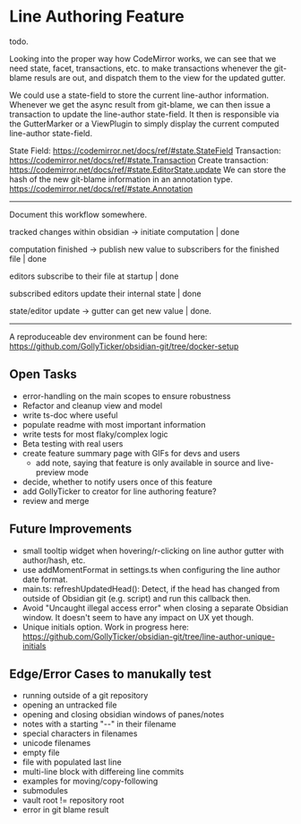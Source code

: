 # Line Authoring Feature

todo.

Looking into the proper way how CodeMirror works, we can see
that we need state, facet, transactions, etc. to make transactions
whenever the git-blame resuls are out, and dispatch them to the view
for the updated gutter.

We could use a state-field to store the current line-author information.
Whenever we get the async result from git-blame, we can then issue a transaction
to update the line-author state-field.
It then is responsible via the GutterMarker or a ViewPlugin to simply display the
current computed line-author state-field.

State Field: https://codemirror.net/docs/ref/#state.StateField
Transaction: https://codemirror.net/docs/ref/#state.Transaction
Create transaction: https://codemirror.net/docs/ref/#state.EditorState.update
We can store the hash of the new git-blame information in an annotation type.
https://codemirror.net/docs/ref/#state.Annotation


---

Document this workflow somewhere.

tracked changes within obsidian -> initiate computation | done

computation finished -> publish new value to subscribers for the finished file | done

editors subscribe to their file at startup | done

subscribed editors update their internal state | done

state/editor update -> gutter can get new value | done.

---

A reproduceable dev environment can be found here:
https://github.com/GollyTicker/obsidian-git/tree/docker-setup

## Open Tasks

* error-handling on the main scopes to ensure robustness
* Refactor and cleanup view and model
* write ts-doc where useful
* populate readme with most important information
* write tests for most flaky/complex logic
* Beta testing with real users
* create feature summary page with GIFs for devs and users
    * add note, saying that feature is only available in source and live-preview mode
* decide, whether to notify users once of this feature
* add GollyTicker to creator for line authoring feature?
* review and merge

## Future Improvements

* small tooltip widget when hovering/r-clicking on line author gutter with author/hash, etc.
* use addMomentFormat in settings.ts when configuring the line author date format.
* main.ts: refreshUpdatedHead(): Detect, if the head has changed from outside of Obsidian git (e.g. script) and run this callback then.
* Avoid "Uncaught illegal access error" when closing a separate Obsidian window. It doesn't seem to
    have any impact on UX yet though.
* Unique initials option. Work in progress here: https://github.com/GollyTicker/obsidian-git/tree/line-author-unique-initials


## Edge/Error Cases to manukally test

* running outside of a git repository
* opening an untracked file
* opening and closing obsidian windows of panes/notes
* notes with a starting "--" in their filename
* special characters in filenames
* unicode filenames
* empty file
* file with populated last line
* multi-line block with differeing line commits
* examples for moving/copy-following
* submodules
* vault root != repository root
* error in git blame result
